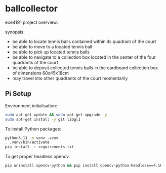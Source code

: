 # ballcollector
ece4191 project overview:

synopsis:
- be able to locate tennis balls contained within its quadrant of the court
- be able to move to a located tennis ball
- be able to pick up located tennis balls
- be able to navigate to a collection box located in the center of the four quadrants of the court
- be able to deposit collected tennis balls in the cardboard collection box of dimensions 60x45x18cm
- may travel into other quadrants of the court momentarily

## Pi Setup

Environment initialisation:

```sh
sudo apt-get update && sudo apt-get upgrade -y
sudo apt-get install -y git libgl1
```

To install Python packages:

```sh
python3.11 -m venv .venv
. .venv/bin/activate
pip install -r requirements.txt
```

To get proper headless opencv

```sh
pip uninstall opencv-python && pip install opencv-python-headless==4.10.0.84
```